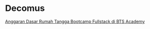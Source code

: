 # Decomus
<a href="https://github.com/adwisravi/Decomus/blob/4e8f99482e86e0b551e23921526272186598c2f2/ADRT%20Bootcamp%20Decomus.md">
Anggaran Dasar Rumah Tangga Bootcamp Fullstack di BTS Academy <a>
